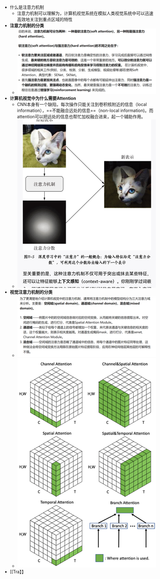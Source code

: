 - 什么是注意力机制
	- 注意力机制可以理解为，计算机视觉系统在模拟人类视觉系统中可以迅速高效地关注到重点区域的特性
- **注意力机制的分类**
	- ![](attachments/Pasted%20image%2020230105162709.png)
- **计算机视觉中为什么需要Attention**
	- CNN本身有一个缺陷，每次操作只能关注到卷积核附近的信息（local information），==不能融合远处的信息==（non-local information)。而attention可以把远处的信息也帮忙加权融合进来，起一个辅助作用。
	- ![](attachments/capture-2023-01-05-16-03-32.jpg)
- **视觉注意力机制的分类**
	- ![](attachments/Pasted%20image%2020230105162640.png)
	- ![](attachments/Pasted%20image%2020230105162434.png)
- [[Tra】】

